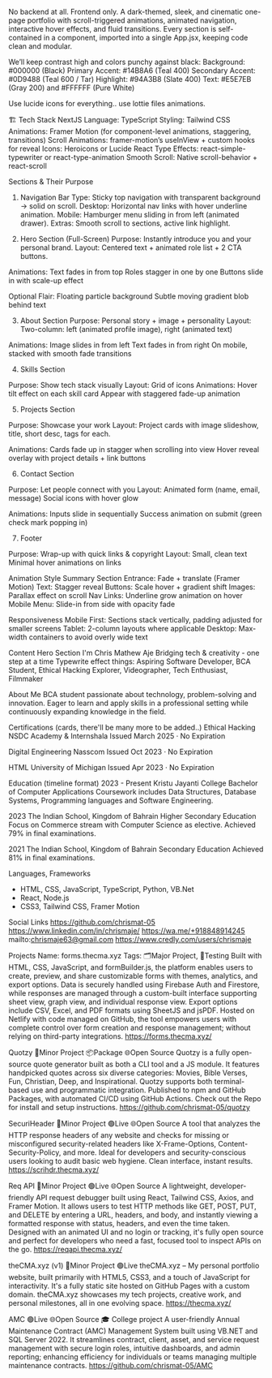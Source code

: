 No backend at all. Frontend only.
A dark-themed, sleek, and cinematic one-page portfolio with scroll-triggered animations, animated navigation, interactive hover effects, and fluid transitions.
Every section is self-contained in a component, imported into a single App.jsx, keeping code clean and modular.


We’ll keep contrast high and colors punchy against black:
Background: #000000 (Black)
Primary Accent: #14B8A6 (Teal 400)
Secondary Accent: #0D9488 (Teal 600 / Tar)
Highlight: #94A3B8 (Slate 400)
Text: #E5E7EB (Gray 200) and #FFFFFF (Pure White)

Use lucide icons for everything.. use lottie files animations.

🏗 Tech Stack
NextJS
Language: TypeScript
Styling: Tailwind CSS
Animations: Framer Motion (for component-level animations, staggering, transitions)
Scroll Animations: framer-motion’s useInView + custom hooks for reveal
Icons: Heroicons or Lucide React
Type Effects: react-simple-typewriter or react-type-animation
Smooth Scroll: Native scroll-behavior + react-scroll

Sections & Their Purpose
1. Navigation Bar
Type: Sticky top navigation with transparent background → solid on scroll.
Desktop: Horizontal nav links with hover underline animation.
Mobile: Hamburger menu sliding in from left (animated drawer).
Extras: Smooth scroll to sections, active link highlight.

2. Hero Section (Full-Screen)
Purpose: Instantly introduce you and your personal brand.
Layout: Centered text + animated role list + 2 CTA buttons.

Animations:
Text fades in from top
Roles stagger in one by one
Buttons slide in with scale-up effect

Optional Flair:
Floating particle background
Subtle moving gradient blob behind text

3. About Section
Purpose: Personal story + image + personality
Layout: Two-column: left (animated profile image), right (animated text)

Animations:
Image slides in from left
Text fades in from right
On mobile, stacked with smooth fade transitions

4. Skills Section

Purpose: Show tech stack visually
Layout: Grid of icons
Animations:
Hover tilt effect on each skill card
Appear with staggered fade-up animation

5. Projects Section

Purpose: Showcase your work
Layout:
Project cards with image slideshow, title, short desc, tags for each.

Animations:
Cards fade up in stagger when scrolling into view
Hover reveal overlay with project details + link buttons

6. Contact Section

Purpose: Let people connect with you
Layout:
Animated form (name, email, message)
Social icons with hover glow

Animations:
Inputs slide in sequentially
Success animation on submit (green check mark popping in)

7. Footer

Purpose: Wrap-up with quick links & copyright
Layout:
Small, clean text
Minimal hover animations on links

Animation Style Summary
Section Entrance: Fade + translate (Framer Motion)
Text: Stagger reveal
Buttons: Scale hover + gradient shift
Images: Parallax effect on scroll
Nav Links: Underline grow animation on hover
Mobile Menu: Slide-in from side with opacity fade

Responsiveness
Mobile First: Sections stack vertically, padding adjusted for smaller screens
Tablet: 2-column layouts where applicable
Desktop: Max-width containers to avoid overly wide text

Content
Hero Section
<hello world>
I'm Chris Mathew Aje
Bridging tech & creativity - one step at a time
Typewrite effect things: Aspiring Software Developer, BCA Student, Ethical Hacking Explorer, Videographer, Tech Enthusiast, Filmmaker


About Me
BCA student passionate about technology, problem-solving and innovation. Eager to learn and apply skills in a professional setting while continuously expanding knowledge in the field.

Certifications (cards, there'll be many more to be added..)
Ethical Hacking
NSDC Academy & Internshala
Issued March 2025 · No Expiration

Digital Engineering
Nasscom
Issued Oct 2023 · No Expiration

HTML
University of Michigan
Issued Apr 2023 · No Expiration

Education (timeline format)
2023 - Present
Kristu Jayanti College
Bachelor of Computer Applications
Coursework includes Data Structures, Database Systems, Programming languages and Software Engineering.

2023
The Indian School, Kingdom of Bahrain
Higher Secondary Education
Focus on Commerce stream with Computer Science as elective. Achieved 79% in final examinations.

2021
The Indian School, Kingdom of Bahrain
Secondary Education
Achieved 81% in final examinations.

Languages, Frameworks
- HTML, CSS, JavaScript, TypeScript, Python, VB.Net
- React, Node.js
- CSS3, Tailwind CSS, Framer Motion

Social Links
https://github.com/chrismat-05
https://www.linkedin.com/in/chrismaje/
https://wa.me/+918848914245
mailto:chrismaje63@gmail.com
https://www.credly.com/users/chrismaje

Projects
Name: forms.thecma.xyz
Tags: 🗂️Major Project, 🧪Testing
Built with HTML, CSS, JavaScript, and formBuilder.js, the platform enables users to create, preview, and share customizable forms with themes, analytics, and export options. Data is securely handled using Firebase Auth and Firestore, while responses are managed through a custom-built interface supporting sheet view, graph view, and individual response view. Export options include CSV, Excel, and PDF formats using SheetJS and jsPDF. Hosted on Netlify with code managed on GitHub, the tool empowers users with complete control over form creation and response management; without relying on third-party integrations.
https://forms.thecma.xyz/

Quotzy
📄Minor Project
📦Package
🌐Open Source
Quotzy is a fully open-source quote generator built as both a CLI tool and a JS module. It features handpicked quotes across six diverse categories: Movies, Bible Verses, Fun, Christian, Deep, and Inspirational. Quotzy supports both terminal-based use and programmatic integration. Published to npm and GitHub Packages, with automated CI/CD using GitHub Actions.
Check out the Repo for install and setup instructions.
https://github.com/chrismat-05/quotzy

SecuriHeader
📄Minor Project
🟢Live
🌐Open Source
A tool that analyzes the HTTP response headers of any website and checks for missing or misconfigured security-related headers like X-Frame-Options, Content-Security-Policy, and more. Ideal for developers and security-conscious users looking to audit basic web hygiene.
Clean interface, instant results.
https://scrihdr.thecma.xyz/

Req API
📄Minor Project
🟢Live
🌐Open Source
A lightweight, developer-friendly API request debugger built using React, Tailwind CSS, Axios, and Framer Motion. It allows users to test HTTP methods like GET, POST, PUT, and DELETE by entering a URL, headers, and body, and instantly viewing a formatted response with status, headers, and even the time taken. Designed with an animated UI and no login or tracking, it's fully open source and perfect for developers who need a fast, focused tool to inspect APIs on the go.
https://reqapi.thecma.xyz/

theCMA.xyz (v1)
📄Minor Project
🟢Live
theCMA.xyz – My personal portfolio website, built primarily with HTML5, CSS3, and a touch of JavaScript for interactivity. It's a fully static site hosted on GitHub Pages with a custom domain. theCMA.xyz showcases my tech projects, creative work, and personal milestones, all in one evolving space.
https://thecma.xyz/

AMC
🟢Live
🌐Open Source
🎓 College project
A user-friendly Annual Maintenance Contract (AMC) Management System built using VB.NET and SQL Server 2022. It streamlines contract, client, asset, and service request management with secure login roles, intuitive dashboards, and admin reporting; enhancing efficiency for individuals or teams managing multiple maintenance contracts.
https://github.com/chrismat-05/AMC